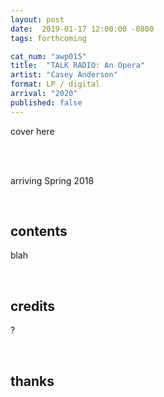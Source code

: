 ```yaml
---
layout: post
date:  2019-01-17 12:00:00 -0800
tags: forthcoming

cat_num: "awp015"
title:  "TALK RADIO: An Opera"
artist: "Casey Anderson"
format: LP / digital
arrival: "2020"
published: false
---
```


cover here

<br/>

<br/>arriving Spring 2018

<br/>

## contents

blah

<br/>

## credits

?

<br/>

## thanks
